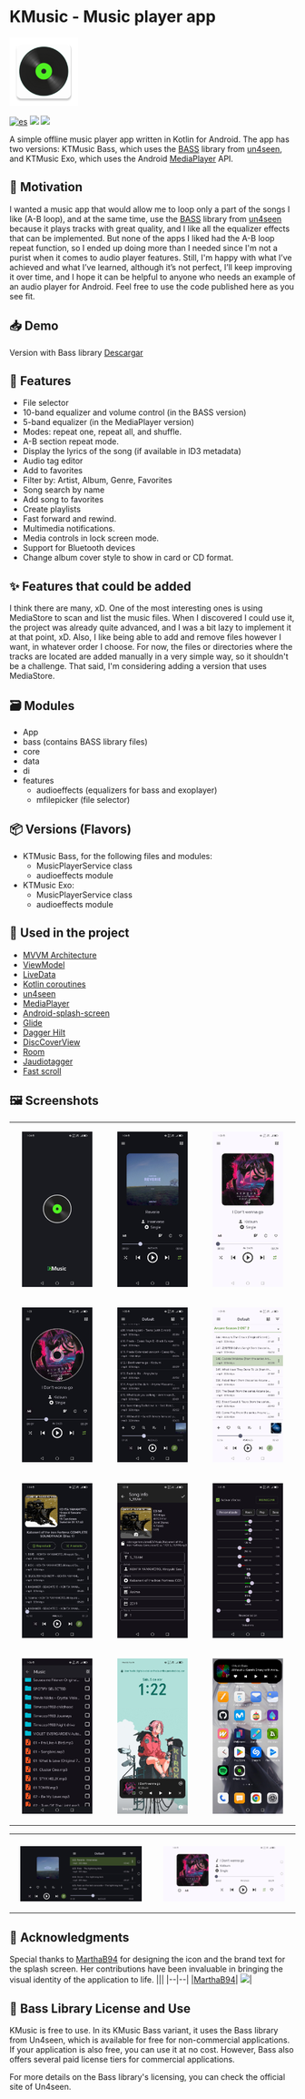 # KMusic - Music player app
<div align="left">
<img src="https://github.com/hall9zeha/MusicPlayerApp/blob/main/core/src/main/res/mipmap-xxxhdpi/ic_launcher.webp" alt="drawing" width="24%" height="24%"/>
</div>

<p align="center">
  
<a>[![es](https://img.shields.io/badge/lang-es-yellow.svg)](https://github.com/hall9zeha/MusicPlayerApp/blob/main/README.md) </a>
<a href="https://github.com/RetroMusicPlayer/RetroMusicPlayer" style="text-decoration:none" area-label="Min API: 21"> 
 <img src="https://img.shields.io/badge/minSdkVersion-24-green.svg"></a>
<a area_label="Work"> <img src="https://img.shields.io/badge/works_on-my_machine-yellow"></a>

A simple offline music player app written in Kotlin for Android. The app has two versions: KTMusic Bass, which uses the [BASS](https://www.un4seen.com/) library from [un4seen](https://www.un4seen.com/), and KTMusic Exo, which uses the Android [MediaPlayer](https://developer.android.com/media/media3/exoplayer) API.

## 🚀 Motivation
I wanted a music app that would allow me to loop only a part of the songs I like (A-B loop), and at the same time, use the [BASS](https://www.un4seen.com/) library from [un4seen](https://www.un4seen.com/) because it plays tracks with great quality, and I like all the equalizer effects that can be implemented. But none of the apps I liked had the A-B loop repeat function, so I ended up doing more than I needed since I'm not a purist when it comes to audio player features. Still, I'm happy with what I’ve achieved and what I’ve learned, although it’s not perfect, I’ll keep improving it over time, and I hope it can be helpful to anyone who needs an example of an audio player for Android. Feel free to use the code published here as you see fit.

## 📥 Demo
Version with Bass library [Descargar](https://github.com/hall9zeha/MusicPlayerApp/raw/main/docs/demo/Kmusic_bass_version.apk)

## :memo: Features

- File selector
- 10-band equalizer and volume control (in the BASS version)
- 5-band equalizer (in the MediaPlayer version)
- Modes: repeat one, repeat all, and shuffle.
- A-B section repeat mode.
- Display the lyrics of the song (if available in ID3 metadata)
- Audio tag editor
- Add to favorites
- Filter by: Artist, Album, Genre, Favorites
- Song search by name
- Add song to favorites
- Create playlists
- Fast forward and rewind.
- Multimedia notifications.
- Media controls in lock screen mode.
- Support for Bluetooth devices
- Change album cover style to show in card or CD format.
  
## ✨ Features that could be added
I think there are many, xD. One of the most interesting ones is using MediaStore to scan and list the music files. When I discovered I could use it, the project was already quite advanced, and I was a bit lazy to implement it at that point, xD. Also, I like being able to add and remove files however I want, in whatever order I choose. For now, the files or directories where the tracks are located are added manually in a very simple way, so it shouldn't be a challenge. That said, I'm considering adding a version that uses MediaStore.

## :card_file_box: Modules
- App
- bass (contains BASS library files)
- core
- data
- di
- features
  - audioeffects (equalizers for bass and exoplayer)
  - mfilepicker (file selector)
    
## 📦 Versions (Flavors)
- KTMusic Bass, for the following files and modules:
  - MusicPlayerService class
  - audioeffects module
- KTMusic Exo:
  - MusicPlayerService class
  - audioeffects module
    
## :wrench: Used in the project
- [MVVM Architecture](https://developer.android.com/jetpack/guide)
- [ViewModel](https://developer.android.com/jetpack/androidx/releases/lifecycle)
- [LiveData](https://developer.android.com/topic/libraries/architecture/livedata)
- [Kotlin coroutines](https://developer.android.com/kotlin/coroutines)
- [un4seen](https://www.un4seen.com/)
- [MediaPlayer](https://developer.android.com/media/media3/exoplayer)
- [Android-splash-screen](https://developer.android.com/develop/ui/views/launch/splash-screen)
- [Glide](https://developer.android.com/training/dependency-injection/hilt-android)
- [Dagger Hilt](https://developer.android.com/training/dependency-injection/hilt-android)
- [DiscCoverView](https://github.com/hall9zeha/DiscCoverView)
- [Room](https://developer.android.com/jetpack/androidx/releases/room?gclid=EAIaIQobChMIh-Hoi7C_-gIVRxXUAR2kZAAsEAAYASAAEgJnivD_BwE&gclsrc=aw.ds)
- [Jaudiotagger](https://www.jthink.net/jaudiotagger/)
- [Fast scroll](https://github.com/L4Digital/FastScroll/tree/main)

## :framed_picture: Screenshots
||||
|--|--|--|
|<p align="center" width="80%"><img src="https://github.com/hall9zeha/MusicPlayerApp/blob/main/docs/screenshots/screen1.jpg"  alt="drawing" width="80%" height="80%"/></p>|<p align="center" width="80%"><img src="https://github.com/hall9zeha/MusicPlayerApp/blob/main/docs/screenshots/screen2.jpg" alt="drawing" width="80%" height="80%"/></p>|<p align="center" width="80%"><img src="https://github.com/hall9zeha/MusicPlayerApp/blob/main/docs/screenshots/screen4.jpg"  alt="drawing" width="80%" height="80%"/></p>
|<p align="center" width="80%"><img src="https://github.com/hall9zeha/MusicPlayerApp/blob/main/docs/screenshots/screen4_1.jpg"  alt="drawing" width="80%" height="80%"/></p>|<p align="center" width="80%"><img src="https://github.com/hall9zeha/MusicPlayerApp/blob/main/docs/screenshots/screen6.jpg" alt="drawing" width="80%" height="80%"/></p>|<p align="center" width="80%"><img src="https://github.com/hall9zeha/MusicPlayerApp/blob/main/docs/screenshots/screen7.jpg"  alt="drawing" width="80%" height="80%"/></p>
|<p align="center" width="80%"><img src="https://github.com/hall9zeha/MusicPlayerApp/blob/main/docs/screenshots/screen11.jpg"  alt="drawing" width="80%" height="80%"/></p>|<p align="center" width="80%"><img src="https://github.com/hall9zeha/MusicPlayerApp/blob/main/docs/screenshots/screen11_1.jpg" alt="drawing" width="80%" height="80%"/></p>|<p align="center" width="70%"><img src="https://github.com/hall9zeha/MusicPlayerApp/blob/main/docs/screenshots/screen13.jpg"  alt="drawing" width="80%" height="80%"/></p>
|<p align="center" width="80%"><img src="https://github.com/hall9zeha/MusicPlayerApp/blob/main/docs/screenshots/screen14.jpg"  alt="drawing" width="80%" height="80%"/></p>|<p align="center" width="80%"><img src="https://github.com/hall9zeha/MusicPlayerApp/blob/main/docs/screenshots/screen15.jpg" alt="drawing" width="80%" height="80%"/></p>|<p align="center" width="80%"><img src="https://github.com/hall9zeha/MusicPlayerApp/blob/main/docs/screenshots/screen17.jpg"  alt="drawing" width="80%" height="80%"/></p>

|||
|--|--|
|||
|<p align="center" width="90%"><img src="https://github.com/hall9zeha/MusicPlayerApp/blob/main/docs/screenshots/screen8.jpg"  alt="drawing" width="90%" height="90%"/></p>|<p align="center" width="90%"><img src="https://github.com/hall9zeha/MusicPlayerApp/blob/main/docs/screenshots/screen9.jpg" alt="drawing" width="90%" height="90%"/></p>
## 🙏 Acknowledgments
Special thanks to [MarthaB94](https://github.com/MarthaB94) for designing the icon and the brand text for the splash screen. Her contributions have been invaluable in bringing the visual identity of the application to life.
|||
|--|--|
|[MarthaB94](https://github.com/MarthaB94)| ![](https://avatars.githubusercontent.com/u/128934015?s=48)|

## 📜 Bass Library License and Use
KMusic is free to use. In its KMusic Bass variant, it uses the Bass library from Un4seen, which is available for free for non-commercial applications. If your application is also free, you can use it at no cost. However, Bass also offers several paid license tiers for commercial applications.

For more details on the Bass library's licensing, you can check the official site of Un4seen.
